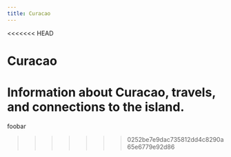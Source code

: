```yaml
---
title: Curacao
---
```

<<<<<<< HEAD

# Curacao

Information about Curacao, travels, and connections to the island.
=======
foobar
>>>>>>> 0252be7e9dac735812dd4c8290a65e6779e92d86
